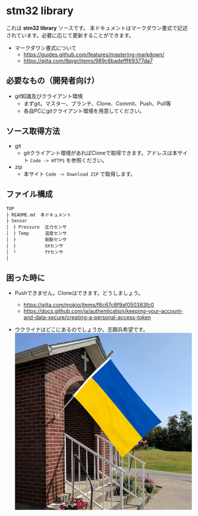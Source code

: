 # stm32 library

これは **stm32 library** ソースです。
本ドキュメントはマークダウン書式で記述されています。必要に応じて更新することができます。
- マークダウン書式について
	- https://guides.github.com/features/mastering-markdown/
	- https://qiita.com/tbpgr/items/989c6badefff69377da7

## 必要なもの（開発者向け）
- git知識及びクライアント環境
	- まずgit。マスター、ブランチ、Clone、Commit、Push、Pull等
	- 各自PCにgitクライアント環境を用意してください。

## ソース取得方法
- git
	- gitクライアント環境があればCloneで取得できます。アドレスは本サイト `Code -> HTTPS` を参照ください。
- zip
	- 本サイト `Code -> Download ZIP` で取得します。

## ファイル構成

```
TOP
├ README.md  本ドキュメント
├ Sensor
│　├ Pressure  圧力センサ
│　├ Temp      温度センサ
│　├           振動センサ
│　├           XXセンサ
│　└           YYセンサ
│
```

## 困った時に
- Pushできません。Cloneはできます。どうしましょう。
	- https://qiita.com/mokio/items/f6c67c8f9af050383fc0
	- https://docs.github.com/ja/authentication/keeping-your-account-and-data-secure/creating-a-personal-access-token

- ウクライナはどこにあるのでしょうか。志願兵希望です。
	![alt内容](495.jpg)


